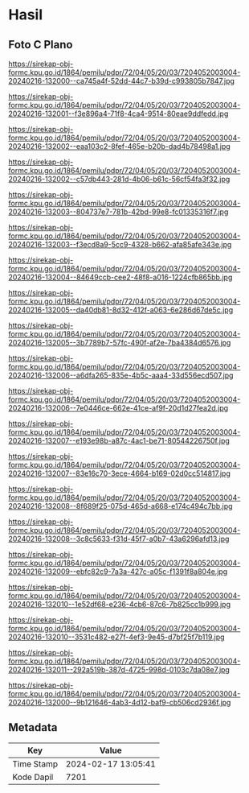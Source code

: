 # Hasil

## Foto C Plano

https://sirekap-obj-formc.kpu.go.id/1864/pemilu/pdpr/72/04/05/20/03/7204052003004-20240216-132000--ca745a4f-52dd-44c7-b39d-c993805b7847.jpg

https://sirekap-obj-formc.kpu.go.id/1864/pemilu/pdpr/72/04/05/20/03/7204052003004-20240216-132001--f3e896a4-71f8-4ca4-9514-80eae9ddfedd.jpg

https://sirekap-obj-formc.kpu.go.id/1864/pemilu/pdpr/72/04/05/20/03/7204052003004-20240216-132002--eaa103c2-8fef-465e-b20b-dad4b78498a1.jpg

https://sirekap-obj-formc.kpu.go.id/1864/pemilu/pdpr/72/04/05/20/03/7204052003004-20240216-132002--c57db443-281d-4b06-b61c-56cf54fa3f32.jpg

https://sirekap-obj-formc.kpu.go.id/1864/pemilu/pdpr/72/04/05/20/03/7204052003004-20240216-132003--804737e7-781b-42bd-99e8-fc01335316f7.jpg

https://sirekap-obj-formc.kpu.go.id/1864/pemilu/pdpr/72/04/05/20/03/7204052003004-20240216-132003--f3ecd8a9-5cc9-4328-b662-afa85afe343e.jpg

https://sirekap-obj-formc.kpu.go.id/1864/pemilu/pdpr/72/04/05/20/03/7204052003004-20240216-132004--84649ccb-cee2-48f8-a016-1224cfb865bb.jpg

https://sirekap-obj-formc.kpu.go.id/1864/pemilu/pdpr/72/04/05/20/03/7204052003004-20240216-132005--da40db81-8d32-412f-a063-6e286d67de5c.jpg

https://sirekap-obj-formc.kpu.go.id/1864/pemilu/pdpr/72/04/05/20/03/7204052003004-20240216-132005--3b7789b7-57fc-490f-af2e-7ba4384d6576.jpg

https://sirekap-obj-formc.kpu.go.id/1864/pemilu/pdpr/72/04/05/20/03/7204052003004-20240216-132006--a6dfa265-835e-4b5c-aaa4-33d556ecd507.jpg

https://sirekap-obj-formc.kpu.go.id/1864/pemilu/pdpr/72/04/05/20/03/7204052003004-20240216-132006--7e0446ce-662e-41ce-af9f-20d1d27fea2d.jpg

https://sirekap-obj-formc.kpu.go.id/1864/pemilu/pdpr/72/04/05/20/03/7204052003004-20240216-132007--e193e98b-a87c-4ac1-be71-80544226750f.jpg

https://sirekap-obj-formc.kpu.go.id/1864/pemilu/pdpr/72/04/05/20/03/7204052003004-20240216-132007--83e16c70-3ece-4664-b169-02d0cc514817.jpg

https://sirekap-obj-formc.kpu.go.id/1864/pemilu/pdpr/72/04/05/20/03/7204052003004-20240216-132008--8f689f25-075d-465d-a668-e174c494c7bb.jpg

https://sirekap-obj-formc.kpu.go.id/1864/pemilu/pdpr/72/04/05/20/03/7204052003004-20240216-132008--3c8c5633-f31d-45f7-a0b7-43a6296afd13.jpg

https://sirekap-obj-formc.kpu.go.id/1864/pemilu/pdpr/72/04/05/20/03/7204052003004-20240216-132009--ebfc82c9-7a3a-427c-a05c-f1391f8a804e.jpg

https://sirekap-obj-formc.kpu.go.id/1864/pemilu/pdpr/72/04/05/20/03/7204052003004-20240216-132010--1e52df68-e236-4cb6-87c6-7b825cc1b999.jpg

https://sirekap-obj-formc.kpu.go.id/1864/pemilu/pdpr/72/04/05/20/03/7204052003004-20240216-132010--3531c482-e27f-4ef3-9e45-d7bf25f7b119.jpg

https://sirekap-obj-formc.kpu.go.id/1864/pemilu/pdpr/72/04/05/20/03/7204052003004-20240216-132011--292a519b-387d-4725-998d-0103c7da08e7.jpg

https://sirekap-obj-formc.kpu.go.id/1864/pemilu/pdpr/72/04/05/20/03/7204052003004-20240216-132000--9b121646-4ab3-4d12-baf9-cb506cd2936f.jpg


## Metadata

| Key        | Value               |
| ---------- | ------------------- |
| Time Stamp | 2024-02-17 13:05:41 |
| Kode Dapil | 7201                |



